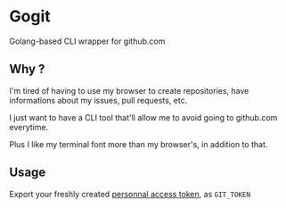 # Gogit
Golang-based CLI wrapper for github.com

## Why ?

I'm tired of having to use my browser to create repositories, have 
informations about my issues, pull requests, etc.

I just want to have a CLI tool that'll allow me to avoid going to
github.com everytime.

Plus I like my terminal font more than my browser's, in addition to that.


## Usage

Export your freshly created 
[personnal access token](https://github.com/settings/token), as `GIT_TOKEN`

